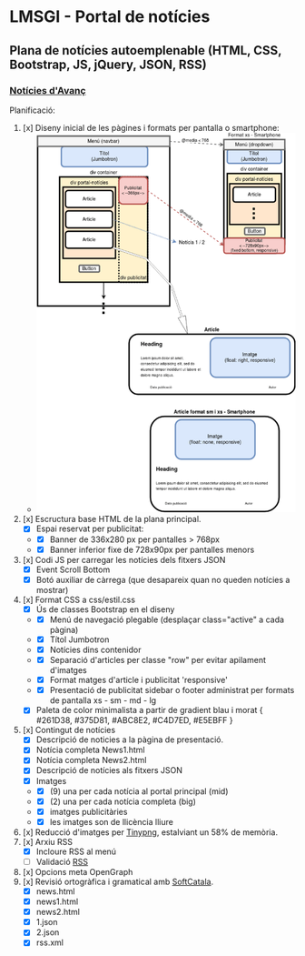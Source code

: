 # LMSGI - Portal de notícies
## Plana de notícies autoemplenable (HTML, CSS, Bootstrap, JS, jQuery, JSON, RSS)

### [Notícies d'Avanç](https://rawgit.com/2aven/LMSGI_04-NdA/master/news.html)

Planificació:
1. [x] Diseny inicial de les pàgines i formats per pantalla o smartphone:
    - ![Diseny N.d'Aç](readme/diseny-nda.png "Diseny N.d'Aç")
1. [x] Escructura base HTML de la plana principal.
    - [x] Espai reservat per publicitat:
    - - [x] Banner de 336x280 px per pantalles > 768px
    - - [x] Banner inferior fixe de 728x90px per pantalles menors
1. [x] Codi JS per carregar les notícies dels fitxers JSON
    - [x] Event Scroll Bottom
    - [x] Botó auxiliar de càrrega (que desapareix quan no queden notícies a mostrar)
1. [x] Format CSS a css/estil.css
    - [x] Ús de classes Bootstrap en el diseny
    - - [x] Menú de navegació plegable (desplaçar class="active" a cada pàgina)
    - - [x] Títol Jumbotron
    - - [x] Notícies dins contenidor
    - - [x] Separació d'articles per classe "row" per evitar apilament d'imatges
    - - [x] Format matges d'article i publicitat 'responsive'
    - - [x] Presentació de publicitat sidebar o footer administrat per formats de pantalla xs - sm - md - lg
    - [x] Paleta de color minimalista a partir de gradient blau i morat { #261D38, #375D81, #ABC8E2, #C4D7ED, #E5EBFF }
1. [x] Contingut de notícies
    - [x] Descripció de noticies a la pàgina de presentació.
    - [x] Notícia completa News1.html
    - [x] Notícia completa News2.html
    - [x] Descripció de notícies als fitxers JSON
    - [x] Imatges
    - - [x] (9) una per cada notícia al portal principal (mid)
    - - [x] (2) una per cada notícia completa (big)
    - - [x] imatges publicitàries
    - - [x] les imatges son de llicència lliure
1. [x] Reducció d'imatges per [Tinypng](https://tinypng.com/), estalviant un 58% de memòria.
1. [x] Arxiu RSS
    - [x] Incloure RSS al menú
    - [ ] Validació [RSS](http://www.feedvalidator.org)
1. [x] Opcions meta OpenGraph
1. [x] Revisió ortogràfica i gramatical amb [SoftCatala](https://www.softcatala.org/corrector/).
   - [x] news.html
   - [x] news1.html
   - [x] news2.html
   - [x] 1.json
   - [x] 2.json
   - [x] rss.xml
